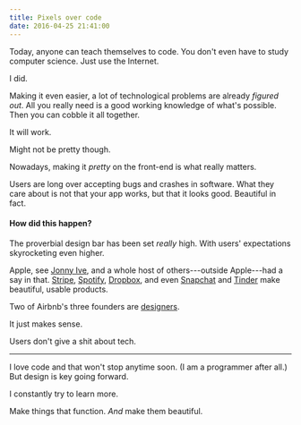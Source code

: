 ```yaml
---
title: Pixels over code
date: 2016-04-25 21:41:00
---
```


Today, anyone can teach themselves to code. You don't even have to study computer science. Just use the Internet.

I did.

Making it even easier, a lot of technological problems are already *figured out*. All you really need is a good working knowledge of what's possible. Then you can cobble it all together.

It will work.

Might not be pretty though.

Nowadays, making it *pretty* on the front-end is what really matters.

Users are long over accepting bugs and crashes in software. What they care about is not that your app works, but that it looks good. Beautiful in fact.

#### How did this happen?

The proverbial design bar has been set *really* high. With users' expectations skyrocketing even higher.

Apple, see [Jonny Ive](http://www.newyorker.com/magazine/2015/02/23/shape-things-come), and a whole host of others---outside Apple---had a say in that. [Stripe](https://stripe.com), [Spotify](https://www.spotify.com), [Dropbox](https://www.dropbox.com), and even [Snapchat](https://www.snapchat.com) and [Tinder](https://www.gotinder.com) make beautiful, usable products.

Two of Airbnb's three founders are [designers](https://www.airbnb.com/about/founders).

It just makes sense.

Users don't give a shit about tech.

***

I love code and that won't stop anytime soon. (I am a programmer after all.) But design is key going forward.

I constantly try to learn more.

Make things that function. *And* make them beautiful.


